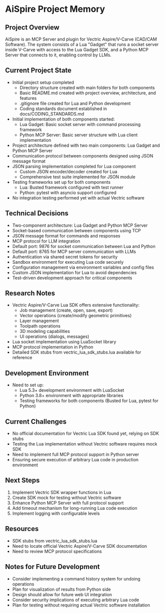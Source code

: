 # AiSpire Project Memory

## Project Overview
AiSpire is an MCP Server and plugin for Vectric Aspire/V-Carve (CAD/CAM Software). The system consists of a Lua "Gadget" that runs a socket server inside V-Carve with access to the Lua Gadget SDK, and a Python MCP Server that connects to it, enabling control by LLMs.

## Current Project State
- Initial project setup completed
  - Directory structure created with main folders for both components
  - Basic README.md created with project overview, architecture, and features
  - .gitignore file created for Lua and Python development
  - Coding standards document established in docs/CODING_STANDARDS.md
- Initial implementation of both components started:
  - Lua Gadget: Basic socket server with command processing framework
  - Python MCP Server: Basic server structure with Lua client implementation
- Project architecture defined with two main components: Lua Gadget and Python MCP Server
- Communication protocol between components designed using JSON message format
- JSON parsing implementation completed for Lua component
  - Custom JSON encoder/decoder created for Lua
  - Comprehensive test suite implemented for JSON module
- Testing frameworks set up for both components
  - Lua: Busted framework configured with test runner
  - Python: pytest with asyncio support configured
- No integration testing performed yet with actual Vectric software

## Technical Decisions
- Two-component architecture: Lua Gadget and Python MCP Server
- Socket-based communication between components using TCP
- JSON message format for commands and responses
- MCP protocol for LLM integration
- Default port: 9876 for socket communication between Lua and Python
- Default port: 8765 for MCP server communication with LLMs
- Authentication via shared secret tokens for security
- Sandbox environment for executing Lua code securely
- Configuration management via environment variables and config files
- Custom JSON implementation for Lua to avoid dependencies
- Test-driven development approach for critical components

## Research Notes
- Vectric Aspire/V-Carve Lua SDK offers extensive functionality:
  - Job management (create, open, save, export)
  - Vector operations (create/modify geometric primitives)
  - Layer management
  - Toolpath operations
  - 3D modeling capabilities
  - UI operations (dialogs, messages)
- Lua socket implementation using LuaSocket library
- MCP protocol implementation in Python
- Detailed SDK stubs from vectric_lua_sdk_stubs.lua available for reference

## Development Environment
- Need to set up:
  - Lua 5.3+ development environment with LuaSocket
  - Python 3.8+ environment with appropriate libraries
  - Testing frameworks for both components (Busted for Lua, pytest for Python)

## Current Challenges
- No official documentation for Vectric Lua SDK found yet, relying on SDK stubs
- Testing the Lua implementation without Vectric software requires mock SDK
- Need to implement full MCP protocol support in Python server
- Ensuring secure execution of arbitrary Lua code in production environment

## Next Steps
1. Implement Vectric SDK wrapper functions in Lua
2. Create SDK mock for testing without Vectric software
3. Enhance Python MCP Server with full protocol support
4. Add timeout mechanism for long-running Lua code execution
5. Implement logging with configurable levels

## Resources
- SDK stubs from vectric_lua_sdk_stubs.lua
- Need to locate official Vectric Aspire/V-Carve SDK documentation
- Need to review MCP protocol specifications

## Notes for Future Development
- Consider implementing a command history system for undoing operations
- Plan for visualization of results from Python side
- Design should allow for future web UI integration
- Consider security implications of executing arbitrary Lua code
- Plan for testing without requiring actual Vectric software installation